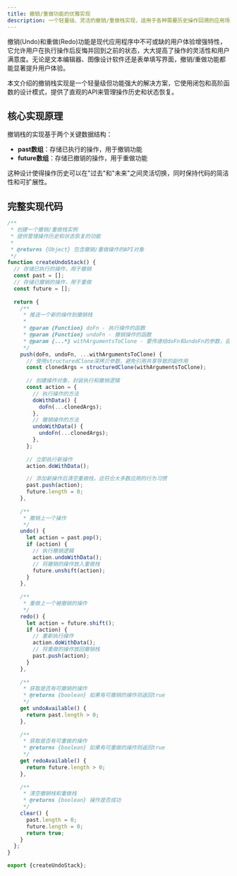 ```yaml
---
title: 撤销/重做功能的优雅实现
description: 一个轻量级、灵活的撤销/重做栈实现，适用于各种需要历史操作回溯的应用场景
---
```


撤销(Undo)和重做(Redo)功能是现代应用程序中不可或缺的用户体验增强特性，它允许用户在执行操作后反悔并回到之前的状态，大大提高了操作的灵活性和用户满意度。无论是文本编辑器、图像设计软件还是表单填写界面，撤销/重做功能都能显著提升用户体验。

本文介绍的撤销栈实现是一个轻量级但功能强大的解决方案，它使用闭包和高阶函数的设计模式，提供了直观的API来管理操作历史和状态恢复。

## 核心实现原理

撤销栈的实现基于两个关键数据结构：
- **past数组**：存储已执行的操作，用于撤销功能
- **future数组**：存储已撤销的操作，用于重做功能

这种设计使得操作历史可以在"过去"和"未来"之间灵活切换，同时保持代码的简洁性和可扩展性。

## 完整实现代码

```js
/**
 * 创建一个撤销/重做栈实例
 * 提供管理操作历史和状态恢复的功能
 * 
 * @returns {Object} 包含撤销/重做操作的API对象
 */
function createUndoStack() {
  // 存储已执行的操作，用于撤销
  const past = [];
  // 存储已撤销的操作，用于重做
  const future = [];
  
  return {
    /**
     * 推送一个新的操作到撤销栈
     * 
     * @param {Function} doFn - 执行操作的函数
     * @param {Function} undoFn - 撤销操作的函数
     * @param {...*} withArgumentsToClone - 要传递给doFn和undoFn的参数，会被自动克隆
     */
    push(doFn, undoFn, ...withArgumentsToClone) {
      // 使用structuredClone深拷贝参数，避免引用共享导致的副作用
      const clonedArgs = structuredClone(withArgumentsToClone);
      
      // 创建操作对象，封装执行和撤销逻辑
      const action = {
        // 执行操作的方法
        doWithData() {
          doFn(...clonedArgs);
        },
        // 撤销操作的方法
        undoWithData() {
          undoFn(...clonedArgs);
        },
      };
      
      // 立即执行新操作
      action.doWithData();

      // 添加新操作后清空重做栈，这符合大多数应用的行为习惯
      past.push(action);
      future.length = 0;
    },
    
    /**
     * 撤销上一个操作
     */
    undo() {
      let action = past.pop();
      if (action) {
        // 执行撤销逻辑
        action.undoWithData();
        // 将撤销的操作放入重做栈
        future.unshift(action);
      }
    },
    
    /**
     * 重做上一个被撤销的操作
     */
    redo() {
      let action = future.shift();
      if (action) {
        // 重新执行操作
        action.doWithData();
        // 将重做的操作放回撤销栈
        past.push(action);
      }
    },
    
    /**
     * 获取是否有可撤销的操作
     * @returns {boolean} 如果有可撤销的操作则返回true
     */
    get undoAvailable() {
      return past.length > 0;
    },
    
    /**
     * 获取是否有可重做的操作
     * @returns {boolean} 如果有可重做的操作则返回true
     */
    get redoAvailable() {
      return future.length > 0;
    },
    
    /**
     * 清空撤销栈和重做栈
     * @returns {boolean} 操作是否成功
     */
    clear() {
      past.length = 0;
      future.length = 0;
      return true;
    }
  };
}

export {createUndoStack};
```
